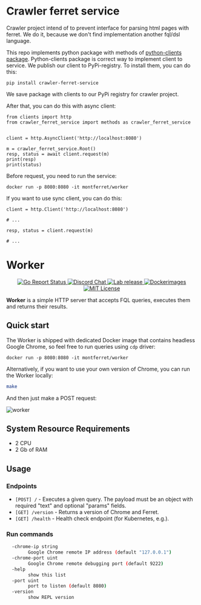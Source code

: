 # Crawler ferret service

Crawler project intend of to prevent interface for parsing html pages with ferret. We do it, because we don't find 
implementation another fql/dsl language. 

This repo implements python package with methods of 
[python-clients package](https://github.com/U-Company/python-clients). Python-clients package is correct way to 
implement client to service. We publish our client to PyPi-registry. To install them, you can do this:

    pip install crawler-ferret-service
    
We save package with clients to our PyPi registry for crawler project.
    
After that, you can do this with async client:

    from clients import http
    from crawler_ferret_service import methods as crawler_ferret_service
    
    
    client = http.AsyncClient('http://localhost:8080')
    
    m = crawler_ferret_service.Root()
    resp, status = await client.request(m)
    print(resp)
    print(status)
    
Before request, you need to run the service:

    docker run -p 8080:8080 -it montferret/worker    
          
If you want to use sync client, you can do this:

    client = http.Client('http://localhost:8080')
    
    # ...
    
    resp, status = client.request(m)
    
    # ...

# Worker

<p align="center">
	<a href="https://goreportcard.com/report/github.com/MontFerret/worker">
		<img alt="Go Report Status" src="https://goreportcard.com/badge/github.com/MontFerret/worker">
	</a>
<!-- 	<a href="https://codecov.io/gh/MontFerret/worker">
		<img alt="Code coverage" src="https://codecov.io/gh/MontFerret/worker/branch/master/graph/badge.svg" />
	</a> -->
	<a href="https://discord.gg/kzet32U">
		<img alt="Discord Chat" src="https://img.shields.io/discord/501533080880676864.svg">
	</a>
	<a href="https://github.com/MontFerret/worker/releases">
		<img alt="Lab release" src="https://img.shields.io/github/release/MontFerret/worker.svg">
	</a>
   <a href="https://microbadger.com/images/montferret/worker">
      <img alt="Dockerimages" src="https://images.microbadger.com/badges/version/montferret/worker.svg">
   </a>
	<a href="http://opensource.org/licenses/MIT">
		<img alt="MIT License" src="http://img.shields.io/badge/license-MIT-brightgreen.svg">
	</a>
</p>

**Worker** is a simple HTTP server that accepts FQL queries, executes them and returns their results.

## Quick start

The Worker is shipped with dedicated Docker image that contains headless Google Chrome, so feel free to run queries using `cdp` driver:

```.env
docker run -p 8080:8080 -it montferret/worker
```

Alternatively, if you want to use your own version of Chrome, you can run the Worker locally:

```sh
make
```

And then just make a POST request:

![worker](https://raw.githubusercontent.com/MontFerret/worker/master/assets/postman.png)

## System Resource Requirements
- 2 CPU
- 2 Gb of RAM

## Usage

### Endpoints

- ``[POST] /`` - Executes a given query. The payload must be an object with required "text" and optional "params" fields.
- ``[GET] /version`` - Returns a version of Chrome and Ferret.
- ``[GET] /health`` - Health check endpoint (for Kubernetes, e.g.).

### Run commands

```bash
  -chrome-ip string
        Google Chrome remote IP address (default "127.0.0.1")
  -chrome-port uint
        Google Chrome remote debugging port (default 9222)
  -help
        show this list
  -port uint
        port to listen (default 8080)
  -version
        show REPL version

```
